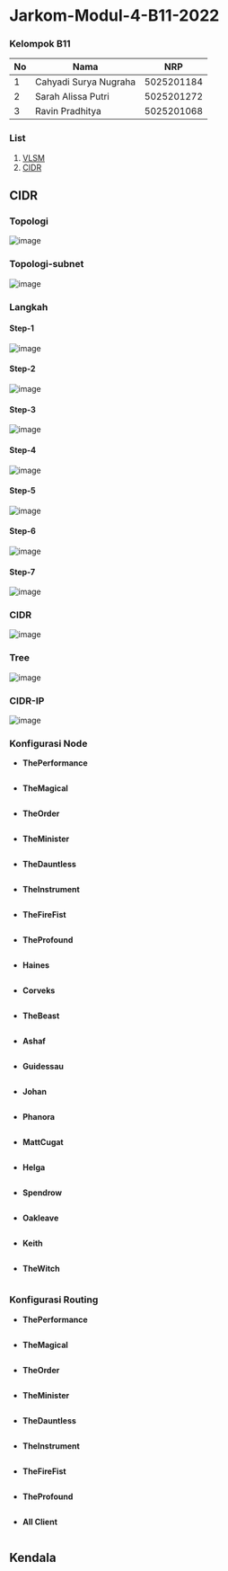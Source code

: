 # Jarkom-Modul-4-B11-2022

### Kelompok B11

| **No** | **Nama**              | **NRP**    |
| ------ | --------------------- | ---------- |
| 1      | Cahyadi Surya Nugraha | 5025201184 |
| 2      | Sarah Alissa Putri    | 5025201272 |
| 3      | Ravin Pradhitya       | 5025201068 |

### List

1. [VLSM](#VLSM)
2. [CIDR](#CIDR)

## CIDR

### Topologi

![image](https://i.ibb.co/NNdfYCX/Capture1.png)

### Topologi-subnet

![image](https://i.ibb.co/NNdfYCX/Capture1.png)

### Langkah

#### Step-1

![image](https://i.ibb.co/NNdfYCX/Capture1.png)

#### Step-2
![image](https://i.ibb.co/NNdfYCX/Capture1.png)

#### Step-3
![image](https://i.ibb.co/NNdfYCX/Capture1.png)

#### Step-4
![image](https://i.ibb.co/NNdfYCX/Capture1.png)

#### Step-5
![image](https://i.ibb.co/NNdfYCX/Capture1.png)

#### Step-6
![image](https://i.ibb.co/NNdfYCX/Capture1.png)

#### Step-7
![image](https://i.ibb.co/NNdfYCX/Capture1.png)

### CIDR

![image](https://i.ibb.co/NNdfYCX/Capture1.png)

### Tree

![image](https://i.ibb.co/NNdfYCX/Capture1.png)

### CIDR-IP

![image](https://i.ibb.co/NNdfYCX/Capture1.png)

### Konfigurasi Node
- **ThePerformance**
    ```

    ```

- **TheMagical**
    ```

    ```

- **TheOrder**
    ```

    ```

- **TheMinister**
    ```

    ```

- **TheDauntless**
    ```

    ```

- **TheInstrument**
    ```

    ```

- **TheFireFist**
    ```

    ```

- **TheProfound**
    ```

    ```

- **Haines**
    ```

    ```

- **Corveks**
    ```

    ```

- **TheBeast**
    ```

    ```

- **Ashaf**
    ```

    ```

- **Guidessau**
    ```

    ```

- **Johan**
    ```

    ```

- **Phanora**
    ```

    ```

- **MattCugat**
    ```

    ```

- **Helga**
    ```

    ```

- **Spendrow**
    ```

    ```

- **Oakleave**
    ```

    ```

- **Keith**
    ```

    ```

- **TheWitch**
    ```

    ```

### Konfigurasi Routing

- **ThePerformance**
    ```

    ```

- **TheMagical**
    ```

    ```

- **TheOrder**
    ```

    ```

- **TheMinister**
    ```

    ```

- **TheDauntless**
    ```

    ```

- **TheInstrument**
    ```

    ```

- **TheFireFist**
    ```

    ```

- **TheProfound**
    ```

    ```

- **All Client**
    ```

    ```

## Kendala
